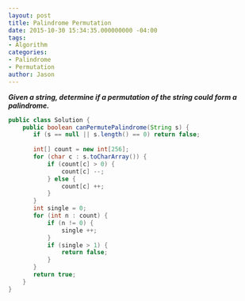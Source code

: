 ```yaml
---
layout: post
title: Palindrome Permutation
date: 2015-10-30 15:34:35.000000000 -04:00
tags:
- Algorithm
categories:
- Palindrome
- Permutation
author: Jason
---
```

<p><strong><em>Given a string, determine if a permutation of the string could form a palindrome.</em></strong></p>


``` java
public class Solution {
    public boolean canPermutePalindrome(String s) {
       if (s == null || s.length() == 0) return false;
       
       int[] count = new int[256];
       for (char c : s.toCharArray()) {
           if (count[c] > 0) {
               count[c] --;
           } else {
               count[c] ++; 
           }
       }
       int single = 0;
       for (int n : count) {
           if (n != 0) {
               single ++;
           }
           if (single > 1) {
               return false;
           }
       }
       return true;
    }
}
```
